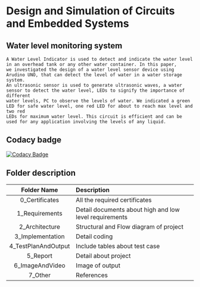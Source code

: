 # Design and Simulation of Circuits and Embedded Systems

 ## Water level monitoring system
    A Water Level Indicator is used to detect and indicate the water level in an overhead tank or any other water container. In this paper,
    we investigated the design of a water level sensor device using Arudino UNO, that can detect the level of water in a water storage system.
    An ultrasonic sensor is used to generate ultrasonic waves, a water sensor to detect the water level, LEDs to signify the importance of different
    water levels, PC to observe the levels of water. We indicated a green LED for safe water level, one red LED for about to reach max level and two red 
    LEDs for maximum water level. This circuit is efficient and can be used for any application involving the levels of any liquid.
    
## Codacy badge

[![Codacy Badge](https://app.codacy.com/project/badge/Grade/11c677024cb94397a20ba143a5f0afd3)](https://www.codacy.com/gh/sumeet2908/M2-EmbSys/dashboard?utm_source=github.com&amp;utm_medium=referral&amp;utm_content=sumeet2908/M2-EmbSys&amp;utm_campaign=Badge_Grade)

## Folder description

| Folder Name           | Description
|:---------------------:|:--------------------------
|  0_Certificates       | All the required certificates
|  1_Requirements       |   Detail documents about high and low level requirements
|  2_Architecture       |  Structural and Flow  diagram of project
|  3_Implementation     |  Detail coding
|  4_TestPlanAndOutput  |  Include tables about test case
|  5_Report             |  Detail about project
|  6_ImageAndVideo      |  Image of output
|  7_Other              |   References
